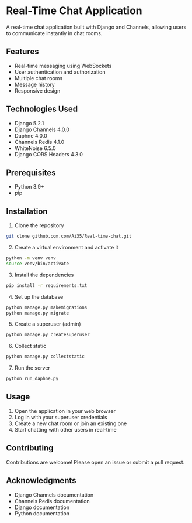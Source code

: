 # Real-Time Chat Application
A real-time chat application built with Django and Channels, allowing users to communicate instantly in chat rooms.

## Features
- Real-time messaging using WebSockets
- User authentication and authorization
- Multiple chat rooms
- Message history
- Responsive design

## Technologies Used
- Django 5.2.1
- Django Channels 4.0.0
- Daphne 4.0.0
- Channels Redis 4.1.0
- WhiteNoise 6.5.0
- Django CORS Headers 4.3.0

## Prerequisites
- Python 3.9+
- pip

## Installation
1. Clone the repository
```bash
git clone github.com.com/Ai35/Real-time-chat.git
```
2. Create a virtual environment and activate it
```bash
python -m venv venv
source venv/bin/activate
```
3. Install the dependencies
```bash
pip install -r requirements.txt
```
4. Set up the database
```bash
python manage.py makemigrations
python manage.py migrate
```
5. Create a superuser (admin)
```bash
python manage.py createsuperuser
```
6. Collect static
```bash
python manage.py collectstatic
```
7. Run the server
```bash
python run_daphne.py
```
## Usage
1. Open the application in your web browser
2. Log in with your superuser credentials
3. Create a new chat room or join an existing one
4. Start chatting with other users in real-time

## Contributing
Contributions are welcome! Please open an issue or submit a pull request.

## Acknowledgments
- Django Channels documentation
- Channels Redis documentation
- Django documentation
- Python documentation
